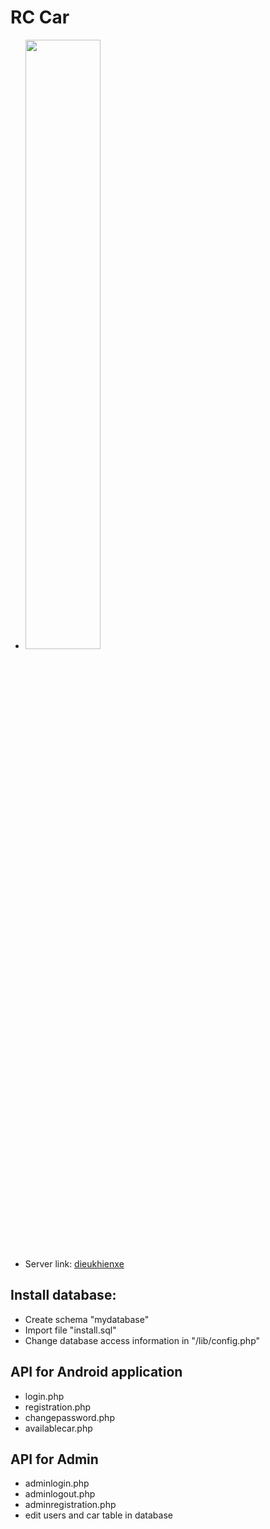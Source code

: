# RC Car
- <image src="/images/PHP.png" width="50%">
- Server link: [dieukhienxe](http://13.58.108.38/dieukhienxe)
## Install database:
- Create schema "mydatabase"
- Import file "install.sql"
- Change database access information in "/lib/config.php"

## API for Android application
- login.php
- registration.php
- changepassword.php
- availablecar.php

## API for Admin 
- adminlogin.php
- adminlogout.php
- adminregistration.php
- edit users and car table in database